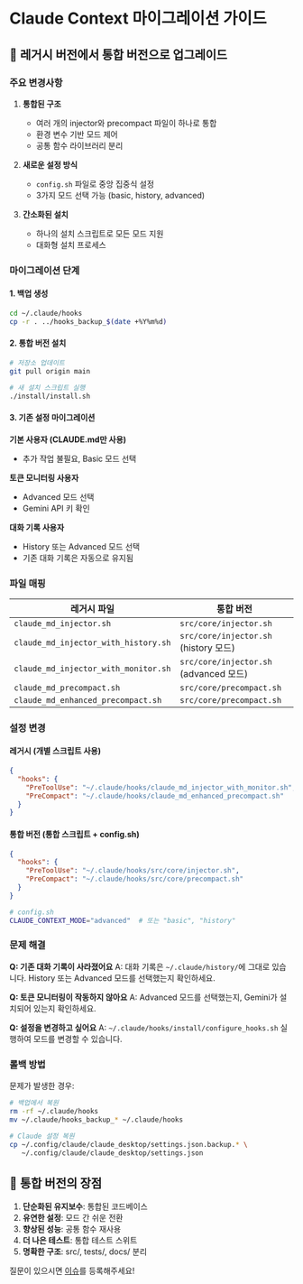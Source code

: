 # Claude Context 마이그레이션 가이드

## 🔄 레거시 버전에서 통합 버전으로 업그레이드

### 주요 변경사항

1. **통합된 구조**
   - 여러 개의 injector와 precompact 파일이 하나로 통합
   - 환경 변수 기반 모드 제어
   - 공통 함수 라이브러리 분리

2. **새로운 설정 방식**
   - `config.sh` 파일로 중앙 집중식 설정
   - 3가지 모드 선택 가능 (basic, history, advanced)

3. **간소화된 설치**
   - 하나의 설치 스크립트로 모든 모드 지원
   - 대화형 설치 프로세스

### 마이그레이션 단계

#### 1. 백업 생성
```bash
cd ~/.claude/hooks
cp -r . ../hooks_backup_$(date +%Y%m%d)
```

#### 2. 통합 버전 설치
```bash
# 저장소 업데이트
git pull origin main

# 새 설치 스크립트 실행
./install/install.sh
```

#### 3. 기존 설정 마이그레이션

**기본 사용자 (CLAUDE.md만 사용)**
- 추가 작업 불필요, Basic 모드 선택

**토큰 모니터링 사용자**
- Advanced 모드 선택
- Gemini API 키 확인

**대화 기록 사용자**
- History 또는 Advanced 모드 선택
- 기존 대화 기록은 자동으로 유지됨

### 파일 매핑

| 레거시 파일 | 통합 버전 |
|---------|---------|
| `claude_md_injector.sh` | `src/core/injector.sh` |
| `claude_md_injector_with_history.sh` | `src/core/injector.sh` (history 모드) |
| `claude_md_injector_with_monitor.sh` | `src/core/injector.sh` (advanced 모드) |
| `claude_md_precompact.sh` | `src/core/precompact.sh` |
| `claude_md_enhanced_precompact.sh` | `src/core/precompact.sh` |

### 설정 변경

#### 레거시 (개별 스크립트 사용)
```json
{
  "hooks": {
    "PreToolUse": "~/.claude/hooks/claude_md_injector_with_monitor.sh",
    "PreCompact": "~/.claude/hooks/claude_md_enhanced_precompact.sh"
  }
}
```

#### 통합 버전 (통합 스크립트 + config.sh)
```json
{
  "hooks": {
    "PreToolUse": "~/.claude/hooks/src/core/injector.sh",
    "PreCompact": "~/.claude/hooks/src/core/precompact.sh"
  }
}
```

```bash
# config.sh
CLAUDE_CONTEXT_MODE="advanced"  # 또는 "basic", "history"
```

### 문제 해결

**Q: 기존 대화 기록이 사라졌어요**
A: 대화 기록은 `~/.claude/history/`에 그대로 있습니다. History 또는 Advanced 모드를 선택했는지 확인하세요.

**Q: 토큰 모니터링이 작동하지 않아요**
A: Advanced 모드를 선택했는지, Gemini가 설치되어 있는지 확인하세요.

**Q: 설정을 변경하고 싶어요**
A: `~/.claude/hooks/install/configure_hooks.sh` 실행하여 모드를 변경할 수 있습니다.

### 롤백 방법

문제가 발생한 경우:
```bash
# 백업에서 복원
rm -rf ~/.claude/hooks
mv ~/.claude/hooks_backup_* ~/.claude/hooks

# Claude 설정 복원
cp ~/.config/claude/claude_desktop/settings.json.backup.* \
   ~/.config/claude/claude_desktop/settings.json
```

## 🎉 통합 버전의 장점

1. **단순화된 유지보수**: 통합된 코드베이스
2. **유연한 설정**: 모드 간 쉬운 전환
3. **향상된 성능**: 공통 함수 재사용
4. **더 나은 테스트**: 통합 테스트 스위트
5. **명확한 구조**: src/, tests/, docs/ 분리

질문이 있으시면 [이슈](https://github.com/physics91/claude-context/issues)를 등록해주세요!
